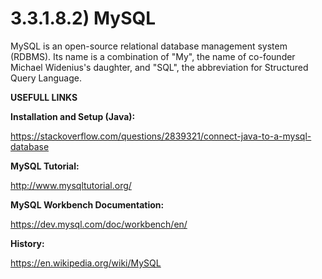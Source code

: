 # 3.3.1.8.2) MySQL

MySQL is an open-source relational database management system (RDBMS). Its name is a combination of "My", the name of co-founder Michael Widenius's daughter, and "SQL", the abbreviation for Structured Query Language.



**USEFULL LINKS**

**Installation and Setup (Java):**

https://stackoverflow.com/questions/2839321/connect-java-to-a-mysql-database

**MySQL Tutorial:**

http://www.mysqltutorial.org/

**MySQL Workbench Documentation:**

https://dev.mysql.com/doc/workbench/en/

**History:**

https://en.wikipedia.org/wiki/MySQL
